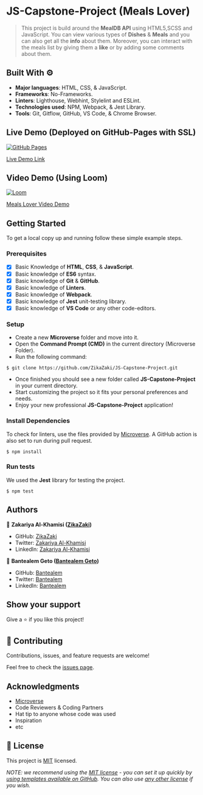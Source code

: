 # JS-Capstone-Project (Meals Lover)

> This project is build around the **MealDB API** using HTML5,SCSS and JavaScript. You can view various types of **Dishes** & **Meals** and you can also get all the **info** about them. Moreover, you can interact with the meals list by giving them a **like** or by adding some comments about them.

## Built With ⚙️

- **Major languages**: HTML, CSS, & JavaScript.
- **Frameworks**: No-Frameworks.
- **Linters**: Lighthouse, Webhint, Stylelint and ESLint.
- **Technologies used**: NPM, Webpack, & Jest Library.
- **Tools**: Git, Gitflow, GitHub, VS Code, & Chrome Browser.

## Live Demo (Deployed on GitHub-Pages with SSL)

[![GitHub Pages](https://img.shields.io/badge/GitHub-Pages-blueviolet)](https://livedemo.com)

[Live Demo Link](https://zikazaki.github.io/JS-Capstone-Project/dist/)

## Video Demo (Using Loom)

[![Loom](https://img.shields.io/badge/Loom-Video-blueviolet)](https://loom.com)

[Meals Lover Video Demo](https://www.loom.com/share/ea28c66ce61442e5b11c08218fe91261)

## Getting Started

To get a local copy up and running follow these simple example steps.

### Prerequisites

- [x] Basic Knowledge of **HTML**, **CSS**, & **JavaScript**.
- [x] Basic knowledge of **ES6** syntax.
- [x] Basic knowledge of **Git** & **GitHub**.
- [x] Basic knowledge of **Linters**.
- [x] Basic knowledge of **Webpack**.
- [x] Basic knowledge of **Jest** unit-testing library.
- [x] Basic knowledge of **VS Code** or any other code-editors.

### Setup

- Create a new **Microverse** folder and move into it.
- Open the **Command Prompt (CMD)** in the current directory (Microverse Folder).
- Run the following command:

```
$ git clone https://github.com/ZikaZaki/JS-Capstone-Project.git
```

- Once finished you should see a new folder called **JS-Capstone-Project** in your current directory.
- Start customizing the project so it fits your personal preferences and needs.
- Enjoy your new professional **JS-Capstone-Project** application!

### Install Dependencies

To check for linters, use the files provided by [Microverse](https://github.com/microverseinc/linters-config). A GitHub action is also set to run during pull request.

```
$ npm install
```
### Run tests

We used the **Jest** library for testing the project.

```
$ npm test
```

## Authors

👤 **Zakariya Al-Khamisi ([ZikaZaki](https://github.com/ZikaZaki))**

- GitHub: [ZikaZaki](https://github.com/ZikaZaki)
- Twitter: [Zakariya Al-Khamisi](https://twitter.com/ZakariyaKhamisi)
- LinkedIn: [Zakariya Al-Khamisi](https://www.linkedin.com/in/zakariyaalkhamisisap/)

👤 **Bantealem Geto ([Bantealem Geto](https://github.com/Bantealem))**

- GitHub: [Bantealem](https://github.com/Bantealem)
- Twitter: [Bantealem](https://twitter.com/BantealemG)
- LinkedIn: [Bantealem](https://www.linkedin.com/in/bantealem-geto-a301b9213/)

## Show your support

Give a ⭐️ if you like this project!

## 🤝 Contributing

Contributions, issues, and feature requests are welcome!

Feel free to check the [issues page](../../issues/).

## Acknowledgments

- [Microverse](https://www.microverse.org/)
- Code Reviewers & Coding Partners
- Hat tip to anyone whose code was used
- Inspiration
- etc

## 📝 License

This project is [MIT](./LICENSE) licensed.

_NOTE: we recommend using the [MIT license](https://choosealicense.com/licenses/mit/) - you can set it up quickly by [using templates available on GitHub](https://docs.github.com/en/communities/setting-up-your-project-for-healthy-contributions/adding-a-license-to-a-repository). You can also use [any other license](https://choosealicense.com/licenses/) if you wish._
